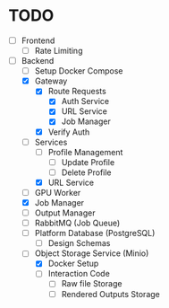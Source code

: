 # TODO

- [ ] Frontend
  - [ ] Rate Limiting
- [ ] Backend
  - [ ] Setup Docker Compose
  - [x] Gateway
    - [x] Route Requests
      - [x] Auth Service
      - [x] URL Service
      - [x] Job Manager
    - [x] Verify Auth
  - [ ] Services
    - [ ] Profile Management
      - [ ] Update Profile
      - [ ] Delete Profile
    - [x] URL Service
  - [ ] GPU Worker
  - [x] Job Manager
  - [ ] Output Manager
  - [ ] RabbitMQ (Job Queue)
  - [ ] Platform Database (PostgreSQL)
    - [ ] Design Schemas
  - [ ] Object Storage Service (Minio)
    - [x] Docker Setup
    - [ ] Interaction Code
      - [ ] Raw file Storage
      - [ ] Rendered Outputs Storage
